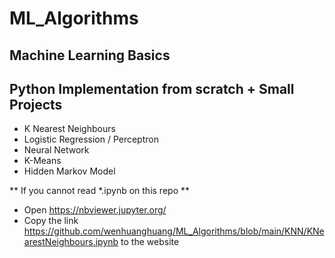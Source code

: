# ML_Algorithms
## Machine Learning Basics 
## Python Implementation from scratch + Small Projects 
- K Nearest Neighbours 
- Logistic Regression / Perceptron 
- Neural Network 
- K-Means 
- Hidden Markov Model 

** If you cannot read *.ipynb on this repo ** 
- Open https://nbviewer.jupyter.org/
- Copy the link https://github.com/wenhuanghuang/ML_Algorithms/blob/main/KNN/KNearestNeighbours.ipynb to the website 